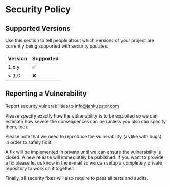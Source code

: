# Security Policy

## Supported Versions

Use this section to tell people about which versions of your project are
currently being supported with security updates.

| Version | Supported          |
| ------- | ------------------ |
| 1.x.y   | :white_check_mark: |
| < 1.0   | :x:                |


## Reporting a Vulnerability

Report security vulnerabilities to info@jankuester.com

Please specify exactly how the vulnerability is to be exploited so we can estimate how severe the consequences can be (unless you also can specify them, too).

Please note that we need to reproduce the vulnerability (as like with bugs) in order to safely fix it.

A fix will be implemented in private until we can ensure the vulnerability is closed. A new release will immediately be published.
If you want to provide a fix please let us know in the e-mail so we can setup a completely private repository to work on it together.

Finally, all security fixes will also require to pass all tests and audits.
